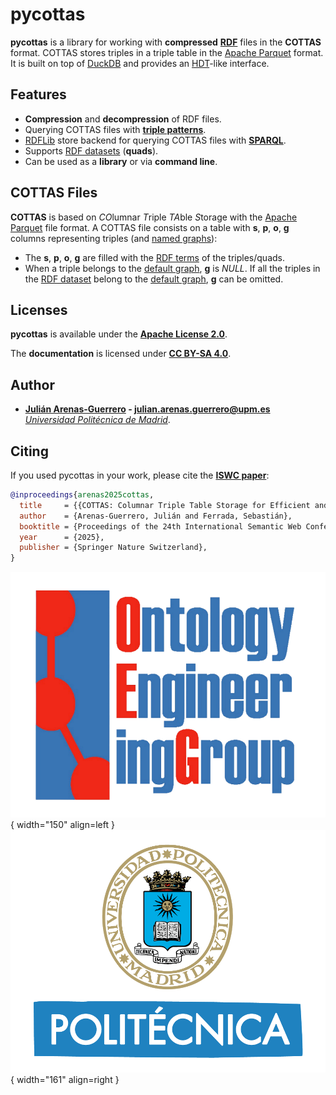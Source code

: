 # pycottas

**pycottas** is a library for working with **compressed** **[RDF](https://www.w3.org/TR/rdf11-concepts/)** files in the **COTTAS** format. COTTAS stores triples in a triple table in the [Apache Parquet](https://parquet.apache.org/) format. It is built on top of [DuckDB](https://duckdb.org/) and provides an [HDT](https://www.rdfhdt.org/)-like interface.

## Features

- **Compression** and **decompression** of RDF files.
- Querying COTTAS files with **[triple patterns](https://www.w3.org/TR/sparql11-query/#sparqlTriplePatterns)**.
- [RDFLib](https://github.com/RDFLib/rdflib) store backend for querying COTTAS files with **[SPARQL](https://www.w3.org/TR/sparql11-query/)**.
- Supports [RDF datasets](https://www.w3.org/TR/rdf11-concepts/#section-dataset) (**quads**).
- Can be used as a **library** or via **command line**.

## COTTAS Files

**COTTAS** is based on *CO*lumnar *T*riple *TA*ble *S*torage with the [Apache Parquet](https://parquet.apache.org/) file format. A COTTAS file consists on a table with **s**, **p**, **o**, **g** columns representing triples (and [named graphs](https://www.w3.org/TR/rdf11-concepts/#dfn-named-graph)):

- The **s**, **p**, **o**, **g** are filled with the [RDF terms](https://www.w3.org/TR/rdf11-concepts/#dfn-rdf-term) of the triples/quads.
- When a triple belongs to the [default graph](https://www.w3.org/TR/rdf11-concepts/#dfn-default-graph), **g** is *NULL*. If all the triples in the [RDF dataset](https://www.w3.org/TR/rdf11-concepts/#dfn-rdf-dataset) belong to the [default graph](https://www.w3.org/TR/rdf11-concepts/#dfn-default-graph), **g** can be omitted.

## Licenses

**pycottas** is available under the **[Apache License 2.0](https://github.com/arenas-guerrero-julian/pycottas/blob/main/LICENSE)**.

The **documentation** is licensed under **[CC BY-SA 4.0](https://creativecommons.org/licenses/by-sa/4.0/)**.

## Author

- **[Julián Arenas-Guerrero](https://github.com/arenas-guerrero-julian/) - [julian.arenas.guerrero@upm.es](mailto:julian.arenas.guerrero@upm.es)**  
*[Universidad Politécnica de Madrid](https://www.upm.es/internacional)*.

## Citing

If you used pycottas in your work, please cite the **[ISWC paper](https://sferrada.com/publication/2025-iswc-arenas-guerrero-cottas/2025-iswc-arenas-guerrero-cottas.pdf)**:

``` bib
@inproceedings{arenas2025cottas,
  title     = {{COTTAS: Columnar Triple Table Storage for Efficient and Compressed RDF Management}},
  author    = {Arenas-Guerrero, Julián and Ferrada, Sebastián},
  booktitle = {Proceedings of the 24th International Semantic Web Conference},
  year      = {2025},
  publisher = {Springer Nature Switzerland},
}
```


![OEG](assets/logo-oeg.png){ width="150" align=left } ![UPM](assets/logo-upm.png){ width="161" align=right }
